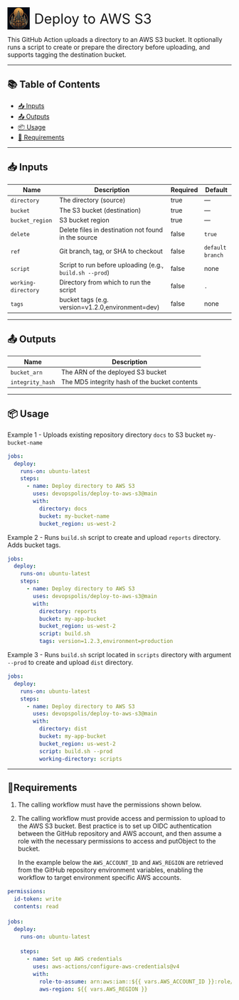 <div style="display: flex; align-items: center;">
  <img src="logo.png" alt="Logo" width="50" height="50" style="margin-right: 10px;"/>
  <span style="font-size: 2.2em;">Deploy to AWS S3</span>
</div>

<p>

This GitHub Action uploads a directory to an AWS S3 bucket. It optionally runs a script to create or prepare the directory before uploading, and supports tagging the destination bucket.

</p>

---

## 📚 Table of Contents

- [📥 Inputs](#inputs)
- [📤 Outputs](#outputs)
- [📦 Usage](#usage)
- [🚦 Requirements](#requirements)

---
<!-- trunk-ignore(markdownlint/MD033) -->
<a id="inputs"></a>
## 📥 Inputs

| Name                | Description                                              | Required | Default          |
| ------------------- | -------------------------------------------------------- | -------- | ---------------- |
| `directory`         | The directory (source)                                   | true     | —                |
| `bucket`            | The S3 bucket (destination)                              | true     | —                |
| `bucket_region`     | S3 bucket region                                         | true     | —                |
| `delete`            | Delete files in destination not found in the source      | false    | `true`           |
| `ref`               | Git branch, tag, or SHA to checkout                      | false    | `default branch` |
| `script`            | Script to run before uploading (e.g., `build.sh --prod`) | false    | none             |
| `working-directory` | Directory from which to run the script                   | false    | `.`              |
| `tags`              | bucket tags (e.g. version=v1.2.0,environment=dev)        | false    | none             |

---
<!-- trunk-ignore(markdownlint/MD033) -->
<a id="outputs"></a>
## 📤 Outputs

| Name             | Description                                   |
| ---------------- | --------------------------------------------- |
| `bucket_arn`     | The ARN of the deployed S3 bucket             |
| `integrity_hash` | The MD5 integrity hash of the bucket contents |

---
<!-- trunk-ignore(markdownlint/MD033) -->
<a id="usage"></a>
## 📦 Usage

Example 1 - Uploads existing repository directory `docs` to S3 bucket `my-bucket-name`

```yaml
jobs:
  deploy:
    runs-on: ubuntu-latest
    steps:
      - name: Deploy directory to AWS S3
        uses: devopspolis/deploy-to-aws-s3@main
        with:
          directory: docs
          bucket: my-bucket-name
          bucket_region: us-west-2
```

Example 2 - Runs `build.sh` script to create and upload `reports` directory. Adds bucket tags.

```yaml
jobs:
  deploy:
    runs-on: ubuntu-latest
    steps:
      - name: Deploy directory to AWS S3
        uses: devopspolis/deploy-to-aws-s3@main
        with:
          directory: reports
          bucket: my-app-bucket
          bucket_region: us-west-2
          script: build.sh
          tags: version=1.2.3,environment=production
```

Example 3 - Runs `build.sh` script located in `scripts` directory with argument `--prod` to create and upload `dist` directory.

```yaml
jobs:
  deploy:
    runs-on: ubuntu-latest
    steps:
      - name: Deploy directory to AWS S3
        uses: devopspolis/deploy-to-aws-s3@main
        with:
          directory: dist
          bucket: my-app-bucket
          bucket_region: us-west-2
          script: build.sh --prod
          working-directory: scripts
```
---
<!-- trunk-ignore(markdownlint/MD033) -->
<a id="requirements"></a>
## 🚦Requirements

1. The calling workflow must have the permissions shown below.
1. The calling workflow must provide access and permission to upload to the AWS S3 bucket. Best practice is to set up OIDC authentication between the GitHub repository and AWS account, and then assume a role with the necessary permissions to access and putObject to the bucket.

   In the example below the `AWS_ACCOUNT_ID` and `AWS_REGION` are retrieved from the GitHub repository environment variables, enabling the workflow to target environment specific AWS accounts.

```yaml
permissions:
  id-token: write
  contents: read

jobs:
  deploy:
    runs-on: ubuntu-latest

    steps:
      - name: Set up AWS credentials
        uses: aws-actions/configure-aws-credentials@v4
        with:
          role-to-assume: arn:aws:iam::${{ vars.AWS_ACCOUNT_ID }}:role/deploy-to-aws-s3-role
          aws-region: ${{ vars.AWS_REGION }}
```
